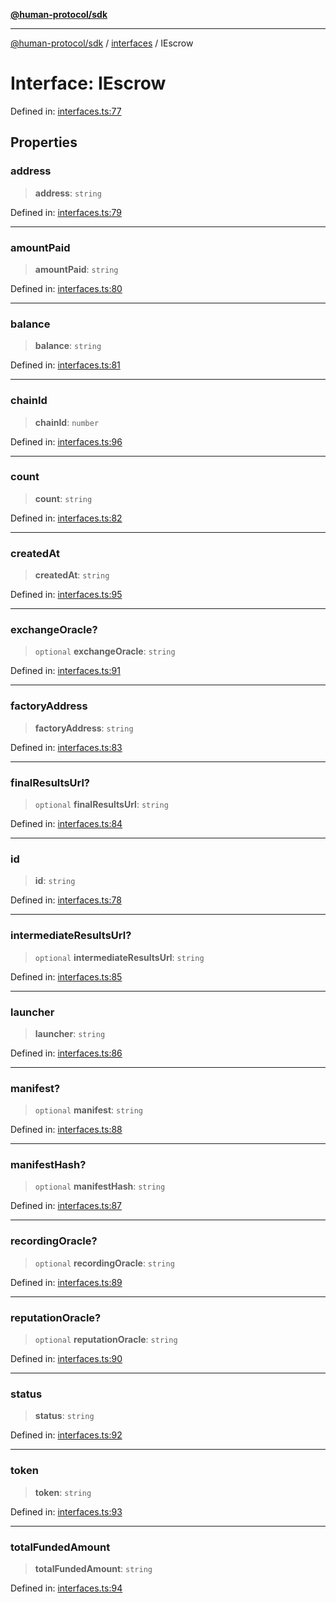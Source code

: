 [**@human-protocol/sdk**](../../README.md)

***

[@human-protocol/sdk](../../modules.md) / [interfaces](../README.md) / IEscrow

# Interface: IEscrow

Defined in: [interfaces.ts:77](https://github.com/humanprotocol/human-protocol/blob/4dad01e5a92c46a45d83aec7fcaea2d2e541271c/packages/sdk/typescript/human-protocol-sdk/src/interfaces.ts#L77)

## Properties

### address

> **address**: `string`

Defined in: [interfaces.ts:79](https://github.com/humanprotocol/human-protocol/blob/4dad01e5a92c46a45d83aec7fcaea2d2e541271c/packages/sdk/typescript/human-protocol-sdk/src/interfaces.ts#L79)

***

### amountPaid

> **amountPaid**: `string`

Defined in: [interfaces.ts:80](https://github.com/humanprotocol/human-protocol/blob/4dad01e5a92c46a45d83aec7fcaea2d2e541271c/packages/sdk/typescript/human-protocol-sdk/src/interfaces.ts#L80)

***

### balance

> **balance**: `string`

Defined in: [interfaces.ts:81](https://github.com/humanprotocol/human-protocol/blob/4dad01e5a92c46a45d83aec7fcaea2d2e541271c/packages/sdk/typescript/human-protocol-sdk/src/interfaces.ts#L81)

***

### chainId

> **chainId**: `number`

Defined in: [interfaces.ts:96](https://github.com/humanprotocol/human-protocol/blob/4dad01e5a92c46a45d83aec7fcaea2d2e541271c/packages/sdk/typescript/human-protocol-sdk/src/interfaces.ts#L96)

***

### count

> **count**: `string`

Defined in: [interfaces.ts:82](https://github.com/humanprotocol/human-protocol/blob/4dad01e5a92c46a45d83aec7fcaea2d2e541271c/packages/sdk/typescript/human-protocol-sdk/src/interfaces.ts#L82)

***

### createdAt

> **createdAt**: `string`

Defined in: [interfaces.ts:95](https://github.com/humanprotocol/human-protocol/blob/4dad01e5a92c46a45d83aec7fcaea2d2e541271c/packages/sdk/typescript/human-protocol-sdk/src/interfaces.ts#L95)

***

### exchangeOracle?

> `optional` **exchangeOracle**: `string`

Defined in: [interfaces.ts:91](https://github.com/humanprotocol/human-protocol/blob/4dad01e5a92c46a45d83aec7fcaea2d2e541271c/packages/sdk/typescript/human-protocol-sdk/src/interfaces.ts#L91)

***

### factoryAddress

> **factoryAddress**: `string`

Defined in: [interfaces.ts:83](https://github.com/humanprotocol/human-protocol/blob/4dad01e5a92c46a45d83aec7fcaea2d2e541271c/packages/sdk/typescript/human-protocol-sdk/src/interfaces.ts#L83)

***

### finalResultsUrl?

> `optional` **finalResultsUrl**: `string`

Defined in: [interfaces.ts:84](https://github.com/humanprotocol/human-protocol/blob/4dad01e5a92c46a45d83aec7fcaea2d2e541271c/packages/sdk/typescript/human-protocol-sdk/src/interfaces.ts#L84)

***

### id

> **id**: `string`

Defined in: [interfaces.ts:78](https://github.com/humanprotocol/human-protocol/blob/4dad01e5a92c46a45d83aec7fcaea2d2e541271c/packages/sdk/typescript/human-protocol-sdk/src/interfaces.ts#L78)

***

### intermediateResultsUrl?

> `optional` **intermediateResultsUrl**: `string`

Defined in: [interfaces.ts:85](https://github.com/humanprotocol/human-protocol/blob/4dad01e5a92c46a45d83aec7fcaea2d2e541271c/packages/sdk/typescript/human-protocol-sdk/src/interfaces.ts#L85)

***

### launcher

> **launcher**: `string`

Defined in: [interfaces.ts:86](https://github.com/humanprotocol/human-protocol/blob/4dad01e5a92c46a45d83aec7fcaea2d2e541271c/packages/sdk/typescript/human-protocol-sdk/src/interfaces.ts#L86)

***

### manifest?

> `optional` **manifest**: `string`

Defined in: [interfaces.ts:88](https://github.com/humanprotocol/human-protocol/blob/4dad01e5a92c46a45d83aec7fcaea2d2e541271c/packages/sdk/typescript/human-protocol-sdk/src/interfaces.ts#L88)

***

### manifestHash?

> `optional` **manifestHash**: `string`

Defined in: [interfaces.ts:87](https://github.com/humanprotocol/human-protocol/blob/4dad01e5a92c46a45d83aec7fcaea2d2e541271c/packages/sdk/typescript/human-protocol-sdk/src/interfaces.ts#L87)

***

### recordingOracle?

> `optional` **recordingOracle**: `string`

Defined in: [interfaces.ts:89](https://github.com/humanprotocol/human-protocol/blob/4dad01e5a92c46a45d83aec7fcaea2d2e541271c/packages/sdk/typescript/human-protocol-sdk/src/interfaces.ts#L89)

***

### reputationOracle?

> `optional` **reputationOracle**: `string`

Defined in: [interfaces.ts:90](https://github.com/humanprotocol/human-protocol/blob/4dad01e5a92c46a45d83aec7fcaea2d2e541271c/packages/sdk/typescript/human-protocol-sdk/src/interfaces.ts#L90)

***

### status

> **status**: `string`

Defined in: [interfaces.ts:92](https://github.com/humanprotocol/human-protocol/blob/4dad01e5a92c46a45d83aec7fcaea2d2e541271c/packages/sdk/typescript/human-protocol-sdk/src/interfaces.ts#L92)

***

### token

> **token**: `string`

Defined in: [interfaces.ts:93](https://github.com/humanprotocol/human-protocol/blob/4dad01e5a92c46a45d83aec7fcaea2d2e541271c/packages/sdk/typescript/human-protocol-sdk/src/interfaces.ts#L93)

***

### totalFundedAmount

> **totalFundedAmount**: `string`

Defined in: [interfaces.ts:94](https://github.com/humanprotocol/human-protocol/blob/4dad01e5a92c46a45d83aec7fcaea2d2e541271c/packages/sdk/typescript/human-protocol-sdk/src/interfaces.ts#L94)
